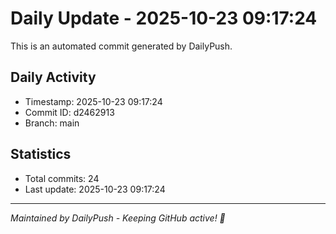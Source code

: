 # Daily Update - 2025-10-23 09:17:24

This is an automated commit generated by DailyPush.

## Daily Activity
- Timestamp: 2025-10-23 09:17:24
- Commit ID: d2462913
- Branch: main

## Statistics
- Total commits: 24
- Last update: 2025-10-23 09:17:24

---
*Maintained by DailyPush - Keeping GitHub active! 🚀*
